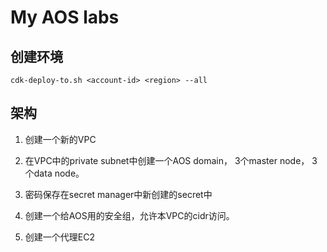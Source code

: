 # My AOS labs

## 创建环境

```
cdk-deploy-to.sh <account-id> <region> --all
```

## 架构 

1. 创建一个新的VPC

2. 在VPC中的private subnet中创建一个AOS domain， 3个master node， 3个data node。

3. 密码保存在secret manager中新创建的secret中

4. 创建一个给AOS用的安全组，允许本VPC的cidr访问。

5. 创建一个代理EC2